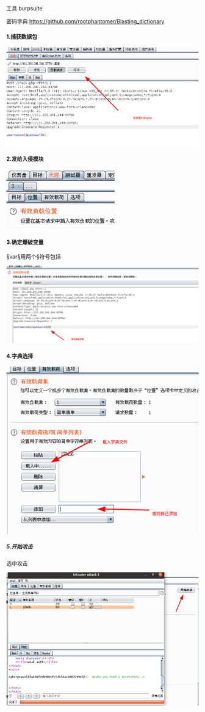 工具 burpsuite

密码字典 https://github.com/rootphantomer/Blasting_dictionary

#### 1.捕获数据包

![image-20210218221452892](../../img/image-20210218221452892.png)

#### 2.发给入侵模块

![image-20210218221848220](../../img/image-20210218221848220.png)

#### 3.确定爆破变量    

§var§用两个§符号包括

![image-20210218221721366](../../img/image-20210218221721366.png)

#### 4.字典选择

![image-20210218222015229](../../img/image-20210218222015229.png)

##### 5.开始攻击

选中攻击

![image-20210218222822604](../../img/image-20210218222822604.png)